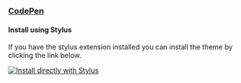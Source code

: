 ### [CodePen](https://codepen.io)

#### Install using Stylus

If you have the stylus extension installed you can install the theme by clicking the link below.

[![Install directly with Stylus](https://img.shields.io/badge/Install%20directly%20with-Stylus-00adad.svg)](https://github.com/dracula/codepen/raw/main/style.user.styl)
